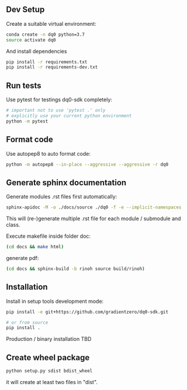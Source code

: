 ## Dev Setup

Create a suitable virtual environment:

```bash
conda create -n dq0 python=3.7
source activate dq0
```

And install dependencies

```bash
pip install -r requirements.txt
pip install -r requirements-dev.txt
```

## Run tests

Use pytest for testings dq0-sdk completely:
```bash
# important not to use 'pytest .' only
# explicitly use your current python environment
python -m pytest
```

## Format code

Use autopep8 to auto format code:
```bash
python -m autopep8 --in-place --aggressive --aggressive -r dq0
```


## Generate sphinx documentation

Generate modules .rst files first automatically:
```bash
sphinx-apidoc -M -o ./docs/source ./dq0 -f -e --implicit-namespaces
```
This will (re-)generate multiple .rst file for each module / submodule and class.

Execute makefile inside folder doc:
```bash
(cd docs && make html)
```

generate pdf:
```bash
(cd docs && sphinx-build -b rinoh source build/rinoh)
```


## Installation

Install in setup tools development mode:

```bash
pip install -e git+https://github.com/gradientzero/dq0-sdk.git

# or from source
pip install .
````

Production / binary installation TBD

## Create wheel package
```bash
python setup.py sdist bdist_wheel
```
it will create at least two files in "dist".
